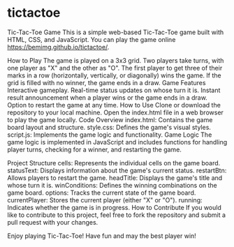 # tictactoe

Tic-Tac-Toe Game
This is a simple web-based Tic-Tac-Toe game built with HTML, CSS, and JavaScript. You can play the game online https://bemimg.github.io/tictactoe/.



How to Play
The game is played on a 3x3 grid.
Two players take turns, with one player as "X" and the other as "O".
The first player to get three of their marks in a row (horizontally, vertically, or diagonally) wins the game.
If the grid is filled with no winner, the game ends in a draw.
Game Features
Interactive gameplay.
Real-time status updates on whose turn it is.
Instant result announcement when a player wins or the game ends in a draw.
Option to restart the game at any time.
How to Use
Clone or download the repository to your local machine.
Open the index.html file in a web browser to play the game locally.
Code Overview
index.html: Contains the game board layout and structure.
style.css: Defines the game's visual styles.
script.js: Implements the game logic and functionality.
Game Logic
The game logic is implemented in JavaScript and includes functions for handling player turns, checking for a winner, and restarting the game.

Project Structure
cells: Represents the individual cells on the game board.
statusText: Displays information about the game's current status.
restartBtn: Allows players to restart the game.
headTitle: Displays the game's title and whose turn it is.
winConditions: Defines the winning combinations on the game board.
options: Tracks the current state of the game board.
currentPlayer: Stores the current player (either "X" or "O").
running: Indicates whether the game is in progress.
How to Contribute
If you would like to contribute to this project, feel free to fork the repository and submit a pull request with your changes.

Enjoy playing Tic-Tac-Toe! Have fun and may the best player win!

